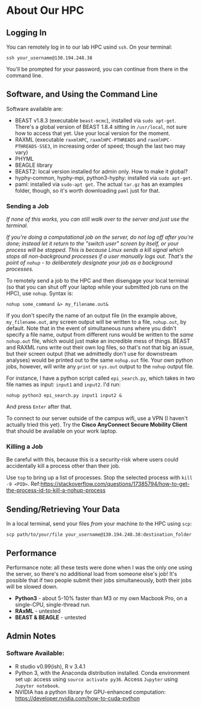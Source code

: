# About Our HPC

## Logging In
You can remotely log in to our lab HPC usind `ssh`. On your terminal:

```
ssh your_username@130.194.248.38
```

You'll be prompted for your password, you can continue from there in the command line. 

## Software, and Using the Command Line

Software available are:
- BEAST v1.8.3 (executable `beast-mcmc`), installed via `sudo apt-get`. There's a global version of BEAST 1.8.4 sitting in `/usr/local`, not sure how to access that yet. Use your local version for the moment.
- RAXML (executable `raxmlHPC`, `raxmlHPC-PTHREADS` and `raxmlHPC-PTHREADS-SSE3`, in increasing order of speed; though the last two may vary)
- PHYML
- BEAGLE library
- BEAST2: local version installed for admin only. How to make it global?
- hyphy-common, hyphy-mpi, python3-hyphy: installed via `sudo apt-get`.
- paml: installed via `sudo-apt get`. The actual `tar.gz` has an examples folder, though, so it's worth downloading `paml` just for that.

### Sending a Job
*If none of this works, you can still walk over to the server and just use the terminal.* 

*If you're doing a computational job on the server, do not log off after you're done; instead let it return to the "switch user" screen by itself, or your process will be stopped. This is because Linux sends a kill signal which stops all non-background processes if a user manually logs out. That's the point of `nohup` - to deliberately designate your job as a background processes.*

To remotely send a job to the HPC and then disengage your local terminal (so that you can shut off your laptop while your submitted job runs on the HPC), use `nohup`. Syntax is:

```
nohup some_command &> my_filename.out&
```

If you don't specify the name of an output file (in the example above, `my_filename.out`, any screen output will be written to a file, `nohup.out`, by default. Note that in the event of simultaneous runs where you didn't specify a file name, output from different runs would be written to the *same* `nohup.out` file, which would just make an incredible mess of things. BEAST and RAXML runs write out their own log files, so that's not that big an issue, but their screen output (that we admittedly don't use for downstream analyses) would be printed out to the same `nohup.out` file. Your own python jobs, however, will write any `print` or `sys.out` output to the `nohup` output file. 

For instance, I have a python script called `epi_search.py`, which takes in two file names as input: `input1` and `input2`. I'd run:

```
nohup python3 epi_search.py input1 input2 &
```

And press `Enter` after that.

To connect to our server outside of the campus wifi, use a VPN (I haven't actually tried this yet). Try the **Cisco AnyConnect Secure Mobility Client** that should be available on your work laptop. 

### Killing a Job
Be careful with this, because this is a security-risk where users could accidentally kill a process other than their job. 

Use `top` to bring up a list of processes. Stop the selected process with `kill -9 <PID>`.
Ref:https://stackoverflow.com/questions/17385794/how-to-get-the-process-id-to-kill-a-nohup-process

## Sending/Retrieving Your Data
In a local terminal, send your files *from* your machine *to* the HPC using `scp`:

```
scp path/to/your/file your_username@130.194.248.38:destination_folder
```

## Performance

Performance note: all these tests were done when I was the only one using the server, so there's no additional load from someone else's job! It's possible that if two people submit their jobs simultaneously, both their jobs will be slowed down. 

- **Python3** - about 5-10% faster than M3 or my own Macbook Pro, on a single-CPU, single-thread run. 
- **RAxML** - untested
- **BEAST & BEAGLE** - untested

## Admin Notes

### Software Available:
 - R studio v0.99(ish), R v 3.4.1
 - Python 3, with the Anaconda distribution installed. Conda environment set up: access using `source activate py36`. Access `Jupyter` using `Jupyter notebook`. 
 - NVIDIA has a python library for GPU-enhanced computation: https://developer.nvidia.com/how-to-cuda-python
 
